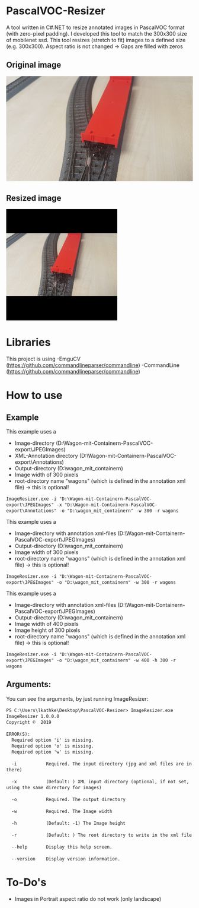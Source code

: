 # PascalVOC-Resizer
A tool written in C#.NET to resize annotated images in PascalVOC format (with zero-pixel padding).
I developed this tool to match the 300x300 size of mobilenet ssd. This tool resizes (stretch to fit) images to a defined size (e.g. 300x300). Aspect ratio is not changed -> Gaps are filled with zeros


## Original image
![Original image](img/original.jpg)

## Resized image
![Resized image](img/resized.jpg)


# Libraries
This project is using
-EmguCV (https://github.com/commandlineparser/commandline)
-CommandLine (https://github.com/commandlineparser/commandline)

# How to use
## Example

This example uses a
- Image-directory (D:\Wagon-mit-Containern-PascalVOC-export\JPEGImages)
- XML-Annotation directory (D:\Wagon-mit-Containern-PascalVOC-export\Annotations)
- Output-directory (D:\wagon_mit_containern)
- Image width of 300 pixels
- root-directory name "wagons" (which is defined in the annotation xml file) -> this is optional!

```
ImageResizer.exe -i "D:\Wagon-mit-Containern-PascalVOC-export\JPEGImages" -x "D:\Wagon-mit-Containern-PascalVOC-export\Annotations" -o "D:\wagon_mit_containern" -w 300 -r wagons
```


This example uses a
- Image-directory with annotation xml-files (D:\Wagon-mit-Containern-PascalVOC-export\JPEGImages)
- Output-directory (D:\wagon_mit_containern)
- Image width of 300 pixels
- root-directory name "wagons" (which is defined in the annotation xml file) -> this is optional!

```
ImageResizer.exe -i "D:\Wagon-mit-Containern-PascalVOC-export\JPEGImages" -o "D:\wagon_mit_containern" -w 300 -r wagons
```

This example uses a
- Image-directory with annotation xml-files (D:\Wagon-mit-Containern-PascalVOC-export\JPEGImages)
- Output-directory (D:\wagon_mit_containern)
- Image width of 400 pixels
- Image height of 300 pixels
- root-directory name "wagons" (which is defined in the annotation xml file) -> this is optional!

```
ImageResizer.exe -i "D:\Wagon-mit-Containern-PascalVOC-export\JPEGImages" -o "D:\wagon_mit_containern" -w 400 -h 300 -r wagons
```

## Arguments:
You can see the arguments, by just running ImageResizer:

```
PS C:\Users\lkathke\Desktop\PascalVOC-Resizer> ImageResizer.exe
ImageResizer 1.0.0.0
Copyright ©  2019

ERROR(S):
  Required option 'i' is missing.
  Required option 'o' is missing.
  Required option 'w' is missing.

  -i           Required. The input directory (jpg and xml files are in there)

  -x           (Default: ) XML input directory (optional, if not set, using the same directory for images)

  -o           Required. The output directory

  -w           Required. The Image width

  -h           (Default: -1) The Image height

  -r           (Default: ) The root directory to write in the xml file

  --help       Display this help screen.

  --version    Display version information.
  ```
  
  # To-Do's
  - Images in Portrait aspect ratio do not work (only landscape)

  
